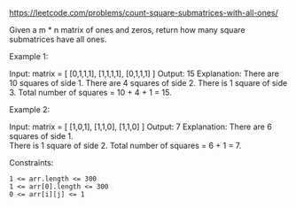 https://leetcode.com/problems/count-square-submatrices-with-all-ones/

Given a m \* n matrix of ones and zeros, return how many square submatrices have all ones.

Example 1:

Input: matrix =
[
[0,1,1,1],
[1,1,1,1],
[0,1,1,1]
]
Output: 15
Explanation:
There are 10 squares of side 1.
There are 4 squares of side 2.
There is 1 square of side 3.
Total number of squares = 10 + 4 + 1 = 15.

Example 2:

Input: matrix =
[
[1,0,1],
[1,1,0],
[1,1,0]
]
Output: 7
Explanation:
There are 6 squares of side 1.  
There is 1 square of side 2.
Total number of squares = 6 + 1 = 7.

Constraints:

    1 <= arr.length <= 300
    1 <= arr[0].length <= 300
    0 <= arr[i][j] <= 1

